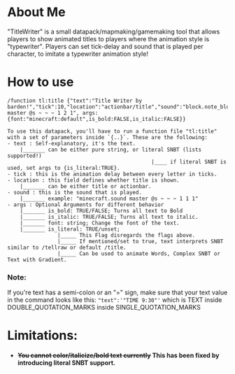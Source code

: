 # About Me
"TitleWriter" is a small datapack/mapmaking/gamemaking tool that allows players to show animated titles to players where the animation style is "typewriter". Players can set tick-delay and sound that is played per character, to imitate a typewriter animation style!

# How to use
```
/function tl:title {"text":"Title Writer by barden!","tick":10,"location":"actionbar/title","sound":"block.note_block.bit master @s ~ ~ ~ 1 2 1", args:{font:"minecraft:default",is_bold:FALSE,is_italic:FALSE}}
```
```
To use this datapack, you'll have to run a function file "tl:title" with a set of parameters inside `{..}`. These are the following:
- text : Self-explanatory, it's the text.
    |_______ can be either pure string, or literal SNBT (lists supported!)
                                              |____ if literal SNBT is used, set args to {is_literal:TRUE}.
- tick : this is the animation delay between every letter in ticks.
- location : this field defines whether title is shown.
    |_______ can be either title or actionbar.
- sound : this is the sound that is played.
    |_______ example: "minecraft.sound master @s ~ ~ ~ 1 1 1"
- args : Optional Arguments for different behavior
    |_______ is_bold: TRUE/FALSE; Turns all text to Bold
    |_______ is_italic: TRUE/FALSE; Turns all text to italic.
    |_______ font: string; Change the font of the text.
    |_______ is_literal: TRUE/unset; 
                |_____ This Flag disregards the flags above. 
                |_____ If mentioned/set to true, text interprets SNBT similar to /tellraw or default /title. 
                |_____ Can be used to animate Words, Complex SNBT or Text with Gradient. 
```
### Note:
If you're text has a semi-colon or an "=" sign, make sure that your text value in the command looks like this:
`
"text":'"TIME 9:30"'
`
which is TEXT inside DOUBLE_QUOTATION_MARKS inside SINGLE_QUOTATION_MARKS


# Limitations:
- #### ~~You cannot color/italicize/bold text currently~~ This has been fixed by introducing literal SNBT support.

